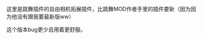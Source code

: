 <!--
 * @Author: 我是派蒙啊
 * @Last Modified by: 我是派蒙啊
 * @Create Date: 2024-01-25 15:15:33
 * @Last Modified time: 2024-01-25 15:18:03
 * @Github: https://github.com/Paimon-Kawaii
-->
这里是跳舞插件的自由相机拓展插件，比跳舞MOD作者手里的插件要新（因为因为他没有跟我要最新版ww）

这个版本bug更少且用着更舒服。